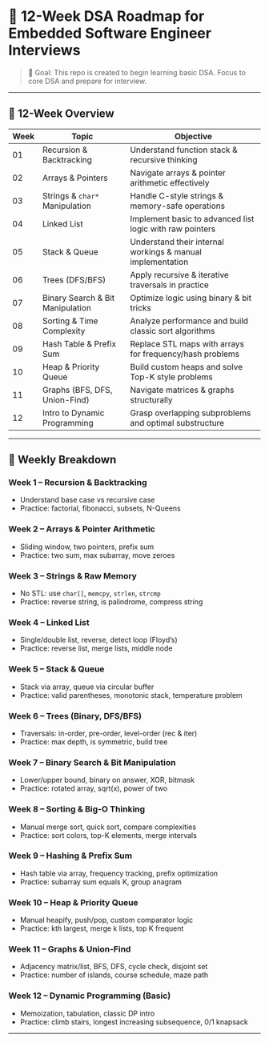 # 🚀 12-Week DSA Roadmap for Embedded Software Engineer Interviews 

> 🎯 Goal: This repo is created to begin learning basic DSA. Focus to core DSA and prepare for interview.

---

## 📅 12-Week Overview

| Week | Topic | Objective |
|------|----------------------------|--------------------------------------------|
| 01 | Recursion & Backtracking | Understand function stack & recursive thinking |
| 02 | Arrays & Pointers | Navigate arrays & pointer arithmetic effectively |
| 03 | Strings & `char*` Manipulation | Handle C-style strings & memory-safe operations |
| 04 | Linked List | Implement basic to advanced list logic with raw pointers |
| 05 | Stack & Queue | Understand their internal workings & manual implementation |
| 06 | Trees (DFS/BFS) | Apply recursive & iterative traversals in practice |
| 07 | Binary Search & Bit Manipulation | Optimize logic using binary & bit tricks |
| 08 | Sorting & Time Complexity | Analyze performance and build classic sort algorithms |
| 09 | Hash Table & Prefix Sum | Replace STL maps with arrays for frequency/hash problems |
| 10 | Heap & Priority Queue | Build custom heaps and solve Top-K style problems |
| 11 | Graphs (BFS, DFS, Union-Find) | Navigate matrices & graphs structurally |
| 12 | Intro to Dynamic Programming | Grasp overlapping subproblems and optimal substructure |

---

## 🧠 Weekly Breakdown

### Week 1 – Recursion & Backtracking
- Understand base case vs recursive case
- Practice: factorial, fibonacci, subsets, N-Queens

### Week 2 – Arrays & Pointer Arithmetic
- Sliding window, two pointers, prefix sum
- Practice: two sum, max subarray, move zeroes

### Week 3 – Strings & Raw Memory
- No STL: use `char[]`, `memcpy`, `strlen`, `strcmp`
- Practice: reverse string, is palindrome, compress string

### Week 4 – Linked List
- Single/double list, reverse, detect loop (Floyd’s)
- Practice: reverse list, merge lists, middle node

### Week 5 – Stack & Queue
- Stack via array, queue via circular buffer
- Practice: valid parentheses, monotonic stack, temperature problem

### Week 6 – Trees (Binary, DFS/BFS)
- Traversals: in-order, pre-order, level-order (rec & iter)
- Practice: max depth, is symmetric, build tree

### Week 7 – Binary Search & Bit Manipulation
- Lower/upper bound, binary on answer, XOR, bitmask
- Practice: rotated array, sqrt(x), power of two

### Week 8 – Sorting & Big-O Thinking
- Manual merge sort, quick sort, compare complexities
- Practice: sort colors, top-K elements, merge intervals

### Week 9 – Hashing & Prefix Sum
- Hash table via array, frequency tracking, prefix optimization
- Practice: subarray sum equals K, group anagram

### Week 10 – Heap & Priority Queue
- Manual heapify, push/pop, custom comparator logic
- Practice: kth largest, merge k lists, top K frequent

### Week 11 – Graphs & Union-Find
- Adjacency matrix/list, BFS, DFS, cycle check, disjoint set
- Practice: number of islands, course schedule, maze path

### Week 12 – Dynamic Programming (Basic)
- Memoization, tabulation, classic DP intro
- Practice: climb stairs, longest increasing subsequence, 0/1 knapsack

---